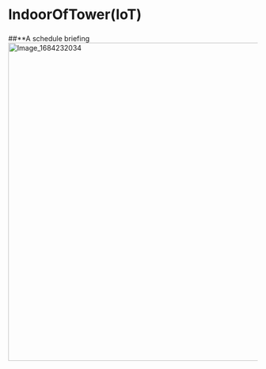 # IndoorOfTower(IoT)

###
##**A schedule briefing   
<img width="643" alt="Image_1684232034" src="https://github.com/DongkwanKim00/IndoorOfTower/assets/112566149/409a2e09-21b5-44a9-8810-1ae344a858ab">
